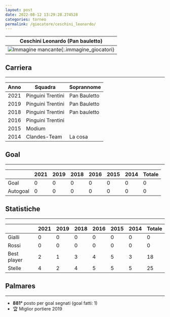 ```yaml
---
layout: post
date: 2022-08-12 13:29:28.274528
categories: torneo
permalink: /giocatore/ceschini_leonardo/
---
```

<link rel='stylesheets' href='./../assets/giocatori.css'>

| Ceschini Leonardo (Pan bauletto) |
|:-----:|
| ![Immagine mancante]('./../../assets/giocatori/ceschini_leonardo.png){:.immagine_giocatori} |


## Carriera
----

|Anno|Squadra|Soprannome|
|:---:|---|---|
|2021|Pinguini Trentini|Pan Bauletto|
|2019|Pinguini Trentini|Pan Bauletto|
|2018|Pinguini Trentini|Pan bauletto|
|2016|Pinguini Trentini||
|2015|Modium||
|2014|Clandes-Team|La cosa|


## Goal
----

| |2021|2019|2018|2016|2015|2014| Totale |
|---|---|---|---|---|---|---|---|
|Goal|0|0|0|0|0|0|0|
|Autogoal|0|0|0|0|0|0|0|


## Statistiche
----

| |2021|2019|2018|2016|2015|2014| Totale |
|---|---|---|---|---|---|---|---|
|Gialli|0|0|0|0|0|0|0|
|Rossi|0|0|0|0|0|0|0|
|Best player|2|1|3|4|5|3|18|
|Stelle|4|2|4|5|5|5|25|


## Palmares
----

- **881°** posto per goal segnati (goal fatti: 1)
- 🏆 Miglior portiere 2019
